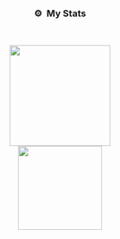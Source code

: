 ### <p align="center">⚙️ &nbsp;My Stats</p>
<br>
<p align="center">
<a href="https://github.com/AKGaming0001">
  <img height="180em" src="https://github-readme-stats-eight-theta.vercel.app/api?username=AKGaming0001&show_icons=true&theme=react&include_all_commits=true&locale=fr"/>
  <br>
  <img height="150em" src="https://github-readme-stats-eight-theta.vercel.app/api/top-langs/?username=AKGaming0001&layout=compact&langs_count=8&theme=react&locale=fr"/>
</a>
  
</p>

